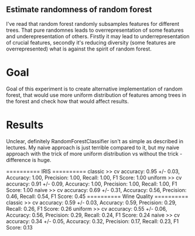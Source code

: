 ## Estimate randomness of random forest

I've read that random forest randomly subsamples features for different trees. 
That pure randomnes leads to overrepresentation of some features and underepresentation
of others. Firstly it may lead to underrepresentation of crucial features, secondly
it's reducing diversity (some features are overrepresented) what is against the spirit
of random forest.

# Goal
Goal of this experiment is to create alternative implementation of random forest,
that would use more uniform distribution of features among trees in the forest 
and check how that would affect results.

# Results
Unclear, definitely RandomForestClassifier isn't as simple as described in lectures. 
My naive approach is just terrible compared to it, but my naive approach with 
the trick of more uniform distribution vs without the trick - difference is huge.

========== IRIS ==========
classic >>  cv accuracy: 0.95 +/- 0.03,  Accuracy: 1.00, Precision: 1.00, Recall: 1.00, F1 Score: 1.00
uniform >>  cv accuracy: 0.91 +/- 0.09,  Accuracy: 1.00, Precision: 1.00, Recall: 1.00, F1 Score: 1.00
naive   >>  cv accuracy: 0.69 +/- 0.31,  Accuracy: 0.56, Precision: 0.46, Recall: 0.54, F1 Score: 0.45
========== Wine Quality ==========
classic >>  cv accuracy: 0.59 +/- 0.03,  Accuracy: 0.59, Precision: 0.29, Recall: 0.26, F1 Score: 0.26
uniform >>  cv accuracy: 0.55 +/- 0.06,  Accuracy: 0.56, Precision: 0.29, Recall: 0.24, F1 Score: 0.24
naive   >>  cv accuracy: 0.34 +/- 0.05,  Accuracy: 0.32, Precision: 0.17, Recall: 0.23, F1 Score: 0.13
